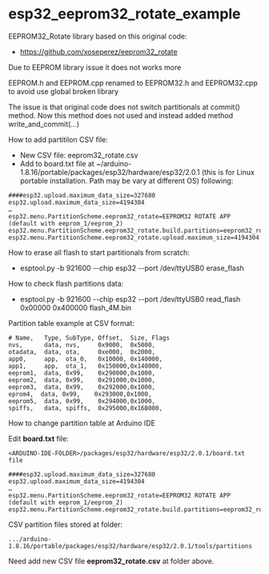 # esp32_eeprom32_rotate_example
EEPROM32_Rotate library based on this original code: 
- https://github.com/xoseperez/eeprom32_rotate

Due to EEPROM library issue it does not works more

EEPROM.h and EEPROM.cpp renamed to EEPROM32.h and EEPROM32.cpp to avoid use global broken library

The issue is that original code does not switch partitionals at commit() method. Now this method does not used and instead added method write_and_commit(...)

How to add partitilon CSV file:
* New CSV file: eeprom32_rotate.csv
* Add to board.txt file at ~/arduino-1.8.16/portable/packages/esp32/hardware/esp32/2.0.1 (this is for Linux portable installation. Path may be vary at different OS) following:
```
####esp32.upload.maximum_data_size=327680
esp32.upload.maximum_data_size=4194304
…
esp32.menu.PartitionScheme.eeprom32_rotate=EEPROM32 ROTATE APP (default with eeprom_1/eeprom_2)
esp32.menu.PartitionScheme.eeprom32_rotate.build.partitions=eeprom32_rotate
esp32.menu.PartitionScheme.eeprom32_rotate.upload.maximum_size=4194304
```

How to erase all flash to start partitionals from scratch:
* esptool.py -b 921600 --chip esp32 --port /dev/ttyUSB0 erase_flash

How to check flash partitions data:
* esptool.py -b 921600 --chip esp32 --port /dev/ttyUSB0 read_flash  0x00000 0x400000 flash_4M.bin

Partition table example at CSV format:
```
# Name,   Type, SubType, Offset,  Size, Flags
nvs,      data, nvs,     0x9000,  0x5000,
otadata,  data, ota,     0xe000,  0x2000,
app0,     app,  ota_0,   0x10000, 0x140000,
app1,     app,  ota_1,   0x150000,0x140000,
eeprom1,  data, 0x99,    0x290000,0x1000,
eeprom2,  data, 0x99,    0x291000,0x1000,
eeprom3,  data, 0x99,    0x292000,0x1000,
eprom4,  data, 0x99,    0x293000,0x1000,
eeprom5,  data, 0x99,    0x294000,0x1000,
spiffs,   data, spiffs,  0x295000,0x16B000,
```

How to change partition table at Arduino IDE

Edit **board.txt** file:
```
<ARDUINO-IDE-FOLDER>/packages/esp32/hardware/esp32/2.0.1/board.txt file

####esp32.upload.maximum_data_size=327680
esp32.upload.maximum_data_size=4194304
…
esp32.menu.PartitionScheme.eeprom32_rotate=EEPROM32 ROTATE APP (default with eeprom_1/eeprom_2)
esp32.menu.PartitionScheme.eeprom32_rotate.build.partitions=eeprom32_rotate
```
CSV partition files stored at folder:
```
.../arduino-1.8.16/portable/packages/esp32/hardware/esp32/2.0.1/tools/partitions
```
Need add new CSV file **eeprom32_rotate.csv** at folder above.